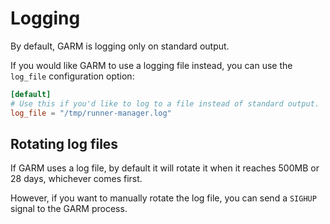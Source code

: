 # Logging

By default, GARM is logging only on standard output.

If you would like GARM to use a logging file instead, you can use the `log_file` configuration option:

```toml
[default]
# Use this if you'd like to log to a file instead of standard output.
log_file = "/tmp/runner-manager.log"
```

## Rotating log files

If GARM uses a log file, by default it will rotate it when it reaches 500MB or 28 days, whichever comes first.

However, if you want to manually rotate the log file, you can send a `SIGHUP` signal to the GARM process.

